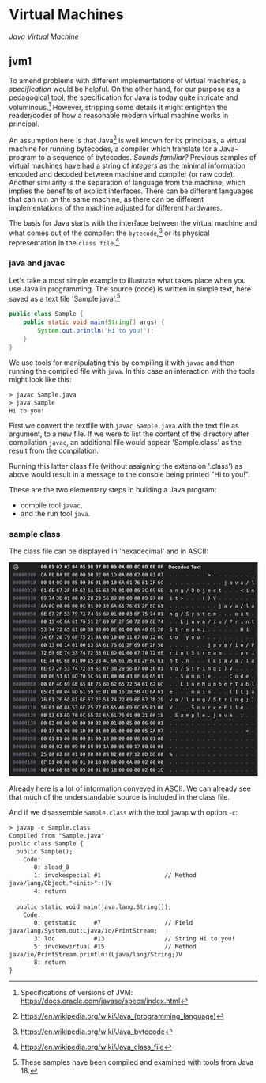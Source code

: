 # Virtual Machines

*Java Virtual Machine*


## jvm1

To amend problems with different implementations of virtual machines,
a *specification* would be helpful. On the other hand, for our purpose as
a pedagogical tool, the specification for Java is today quite intricate and
voluminous.[^javaspec] However, stripping some details it might enlighten
the reader/coder of how a reasonable modern virtual machine works in principal.

[^javaspec]: Specifications of versions of JVM: https://docs.oracle.com/javase/specs/index.html

An assumption here is that Java[^javawiki] is well known for its principals,
a virtual machine for running bytecodes, a compiler which translate for a
Java-program to a sequence of bytecodes. *Sounds familiar?* Previous samples
of virtual machines have had a string of *integers* as the minimal information
encoded and decoded between machine and compiler (or raw code). Another
similarity is the separation of language from the machine, which implies
the benefits of explicit interfaces. There can be different languages that
can run on the same machine, as there can be different implementations of
the machine adjusted for different hardwares.

The basis for Java starts with the interface between the virtual machine and
what comes out of the compiler: the `bytecode`,[^bytecodewiki] or its physical
representation in the `class file`.[^classfilewiki]

[^javawiki]: https://en.wikipedia.org/wiki/Java_(programming_language)

[^bytecodewiki]: https://en.wikipedia.org/wiki/Java_bytecode
[^classfilewiki]: https://en.wikipedia.org/wiki/Java_class_file


### java and javac

Let's take a most simple example to illustrate what takes place when you use Java
in programming. The source (code) is written in simple text, here saved as a text
file 'Sample.java'.[^javaversion]

[^javaversion]: These samples have been compiled and examined with tools from Java 18.

```java
public class Sample {
    public static void main(String[] args) {
        System.out.println("Hi to you!");
    }
}
```

We use tools for manipulating this by compiling it with `javac` and then
running the compiled file with `java`. In this case an interaction with
the tools might look like this:

```console
> javac Sample.java
> java Sample
Hi to you!
```

First we convert the textfile with `javac Sample.java` with the text file as
argument, to a new file. If we were to list the content of the directory after
compilation `javac`, an additional file would appear 'Sample.class' as the
result from the compilation.

Running this latter class file (without assigning the extension '.class') as
above would result in a message to the console being printed "Hi to you!".

These are the two elementary steps in building a Java program:
* compile tool `javac`,
* and the run tool `java`.


### sample class

The class file can be displayed in 'hexadecimal' and in ASCII:

![Sample bytecode](../assets/images/bytecode-sample.jpeg)

Already here is a lot of information conveyed in ASCII. We can already see that
much of the understandable source is included in the class file.

And if we disassemble `Sample.class` with the tool `javap` with option `-c`:

```console
> javap -c Sample.class
Compiled from "Sample.java"
public class Sample {
  public Sample();
    Code:
       0: aload_0
       1: invokespecial #1                  // Method java/lang/Object."<init>":()V
       4: return

  public static void main(java.lang.String[]);
    Code:
       0: getstatic     #7                  // Field java/lang/System.out:Ljava/io/PrintStream;
       3: ldc           #13                 // String Hi to you!
       5: invokevirtual #15                 // Method java/io/PrintStream.println:(Ljava/lang/String;)V
       8: return
}
```
